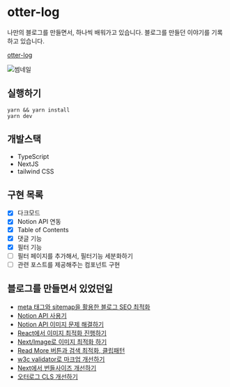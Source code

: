 # otter-log

나만의 블로그를 만들면서, 하나씩 배워가고 있습니다. 블로그를 만들던 이야기를 기록하고 있습니다.

[otter-log](https://otter-log.world)

![썸네일](https://res.cloudinary.com/ddzuhs646/image/upload/v1676994807/%E1%84%89%E1%85%B3%E1%84%8F%E1%85%B3%E1%84%85%E1%85%B5%E1%86%AB%E1%84%89%E1%85%A3%E1%86%BA_2023-02-22_%E1%84%8B%E1%85%A9%E1%84%8C%E1%85%A5%E1%86%AB_12.53.15_flk0ou.png)

## 실행하기

```shell
yarn && yarn install
yarn dev
```

## 개발스택

- TypeScript
- NextJS
- tailwind CSS

## 구현 목록
- [x] 다크모드
- [x] Notion API 연동
- [x] Table of Contents
- [x] 댓글 기능
- [x] 필터 기능
- [ ] 필터 페이지를 추가해서, 필터기능 세분화하기
- [ ] 관련 포스트를 제공해주는 컴포넌트 구현

## 블로그를 만들면서 있었던일
- [meta 태그와 sitemap을 활용한 블로그 SEO 최적화](https://otter-log.world/post/next-seo-optimazation)
- [Notion API 사용기](https://otter-log.world/post/notion-next-blog)
- [Notion API 이미지 문제 해결하기](https://otter-log.world/post/revise-notion-img)
- [React에서 이미지 최적화 진행하기](https://otter-log.world/post/blog-optimization-image)
- [Next/Image로 이미지 최적화 하기](https://otter-log.world/post/next-image-component)
- [Read More 버튼과 검색 최적화, 클립패턴](https://otter-log.world/post/seo-clip-pattern)
- [w3c validator로 마크업 개선하기](https://otter-log.world/post/w3c-validator-markup)
- [Next에서 번들사이즈 개선하기](https://otter-log.world/post/next-optimization-bundle)
- [오터로그 CLS 개선하기](https://otter-log.world/post/optimization-cls)

